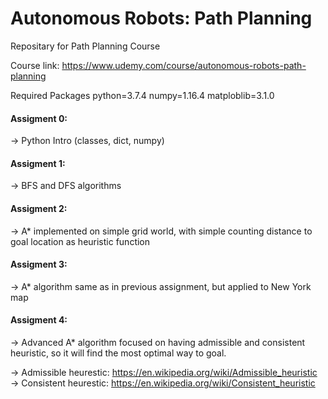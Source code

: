 # Autonomous Robots: Path Planning
Repositary for Path Planning Course

Course link: https://www.udemy.com/course/autonomous-robots-path-planning


Required Packages
python=3.7.4
numpy=1.16.4
matploblib=3.1.0

<h4>Assigment 0:</h4>
-> Python Intro (classes, dict, numpy)

<h4>Assigment 1:</h4>
-> BFS and DFS algorithms 

<h4>Assigment 2:</h4>
-> A* implemented on simple grid world, with simple counting distance to goal location as heuristic function

<h4>Assigment 3:</h4>
-> A* algorithm same as in previous assignment, but applied to New York map

<h4>Assigment 4:</h4>
-> Advanced A* algorithm focused on having admissible and consistent heuristic, so it will find the most optimal way to goal.

-> Admissible heurestic: https://en.wikipedia.org/wiki/Admissible_heuristic <br>
-> Consistent heurestic: https://en.wikipedia.org/wiki/Consistent_heuristic
